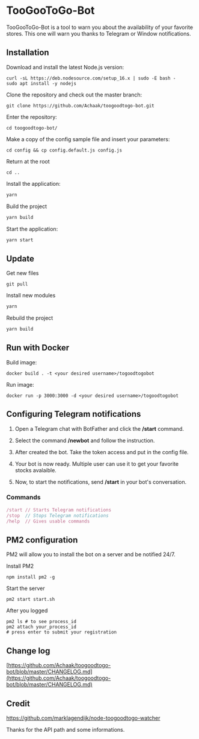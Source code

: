 # TooGooToGo-Bot
TooGooToGo-Bot is a tool to warn you about the availability of your favorite stores.
This one will warn you thanks to Telegram or Window notifications.

## Installation
Download and install the latest Node.js version:
```
curl -sL https://deb.nodesource.com/setup_16.x | sudo -E bash -
sudo apt install -y nodejs
```
Clone the repository and check out the master branch: 
```
git clone https://github.com/Achaak/toogoodtogo-bot.git
```

Enter the repository:
```
cd toogoodtogo-bot/
```

Make a copy of the config sample file and insert your parameters: 
```
cd config && cp config.default.js config.js
```

Return at the root
```
cd ..
```

Install the application:
```js
yarn
```

Build the project
```js
yarn build
```

Start the application:
```js
yarn start
```

## Update
Get new files
```
git pull
```
Install new modules
```js
yarn
```
Rebuild the project
```js
yarn build
```

## Run with Docker
Build image:
```
docker build . -t <your desired username>/togoodtogobot
```

Run image:
```
docker run -p 3000:3000 -d <your desired username>/togoodtogobot
```


## Configuring Telegram notifications
1. Open a Telegram chat with BotFather and click the **/start** command.

2. Select the command **/newbot** and follow the instruction.

3. After created the bot. Take the token access and put in the config file.

4. Your bot is now ready. Multiple user can use it to get your favorite stocks avalaible.

5. Now, to start the notifications, send **/start** in your bot's conversation.

### Commands
```js
/start // Starts Telegram notifications
/stop  // Stops Telegram notifications
/help  // Gives usable commands
```

## PM2 configuration
PM2 will allow you to install the bot on a server and be notified 24/7.

Install PM2
```
npm install pm2 -g
```

Start the server
```
pm2 start start.sh
```

After you logged
```
pm2 ls # to see process_id
pm2 attach your_process_id
# press enter to submit your registration
```

## Change log
[https://github.com/Achaak/toogoodtogo-bot/blob/master/CHANGELOG.md](https://github.com/Achaak/toogoodtogo-bot/blob/master/CHANGELOG.md)


## Credit
https://github.com/marklagendijk/node-toogoodtogo-watcher

Thanks for the API path and some informations.
